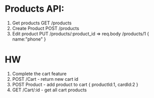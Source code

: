 # Products API:
1. Get products GET /products
2. Create Product POST /products
3. Edit product PUT /products/:product_id => req.body /products/1 { name:"phone" }


# HW 
1. Complete the cart feature
2. POST /Cart - return new cart id
3. POST Product - add product to cart { productId:1, cardId:2 }
4. GET /Cart/:id - get all cart products

<!-- [{ id:"cart_id , products:[] }] -->
